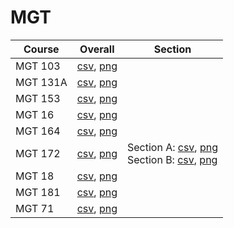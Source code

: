 # MGT

| Course | Overall | Section |
| ------ | ------- | ------- |
| MGT 103 | [csv](https://github.com/UCSD-Historical-Enrollment-Data/2024Summer1/blob/main/overall/MGT%20103.csv), [png](https://raw.githubusercontent.com/UCSD-Historical-Enrollment-Data/2024Summer1/main/plot_overall/MGT%20103.png) |  |
| MGT 131A | [csv](https://github.com/UCSD-Historical-Enrollment-Data/2024Summer1/blob/main/overall/MGT%20131A.csv), [png](https://raw.githubusercontent.com/UCSD-Historical-Enrollment-Data/2024Summer1/main/plot_overall/MGT%20131A.png) |  |
| MGT 153 | [csv](https://github.com/UCSD-Historical-Enrollment-Data/2024Summer1/blob/main/overall/MGT%20153.csv), [png](https://raw.githubusercontent.com/UCSD-Historical-Enrollment-Data/2024Summer1/main/plot_overall/MGT%20153.png) |  |
| MGT 16 | [csv](https://github.com/UCSD-Historical-Enrollment-Data/2024Summer1/blob/main/overall/MGT%2016.csv), [png](https://raw.githubusercontent.com/UCSD-Historical-Enrollment-Data/2024Summer1/main/plot_overall/MGT%2016.png) |  |
| MGT 164 | [csv](https://github.com/UCSD-Historical-Enrollment-Data/2024Summer1/blob/main/overall/MGT%20164.csv), [png](https://raw.githubusercontent.com/UCSD-Historical-Enrollment-Data/2024Summer1/main/plot_overall/MGT%20164.png) |  |
| MGT 172 | [csv](https://github.com/UCSD-Historical-Enrollment-Data/2024Summer1/blob/main/overall/MGT%20172.csv), [png](https://raw.githubusercontent.com/UCSD-Historical-Enrollment-Data/2024Summer1/main/plot_overall/MGT%20172.png) | Section A: [csv](https://github.com/UCSD-Historical-Enrollment-Data/2024Summer1/blob/main/section/MGT%20172_A.csv), [png](https://raw.githubusercontent.com/UCSD-Historical-Enrollment-Data/2024Summer1/main/plot_section/MGT%20172_A.png)<br>Section B: [csv](https://github.com/UCSD-Historical-Enrollment-Data/2024Summer1/blob/main/section/MGT%20172_B.csv), [png](https://raw.githubusercontent.com/UCSD-Historical-Enrollment-Data/2024Summer1/main/plot_section/MGT%20172_B.png) |
| MGT 18 | [csv](https://github.com/UCSD-Historical-Enrollment-Data/2024Summer1/blob/main/overall/MGT%2018.csv), [png](https://raw.githubusercontent.com/UCSD-Historical-Enrollment-Data/2024Summer1/main/plot_overall/MGT%2018.png) |  |
| MGT 181 | [csv](https://github.com/UCSD-Historical-Enrollment-Data/2024Summer1/blob/main/overall/MGT%20181.csv), [png](https://raw.githubusercontent.com/UCSD-Historical-Enrollment-Data/2024Summer1/main/plot_overall/MGT%20181.png) |  |
| MGT 71 | [csv](https://github.com/UCSD-Historical-Enrollment-Data/2024Summer1/blob/main/overall/MGT%2071.csv), [png](https://raw.githubusercontent.com/UCSD-Historical-Enrollment-Data/2024Summer1/main/plot_overall/MGT%2071.png) |  |
